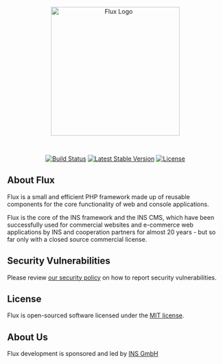 <p align="center">
    <img src="https://www.ins.de/public/flux/flux-logo-800.png" width="300" alt="Flux Logo">
</p>
<br/>
<p align="center">
<a href="https://github.com/fluxef/flux/actions"><img src="https://github.com/fluxef/flux/workflows/tests/badge.svg" alt="Build Status"></a>
<a href="https://packagist.org/packages/flux/flux"><img src="https://img.shields.io/packagist/v/flux/flux" alt="Latest Stable Version"></a>
<a href="https://packagist.org/packages/flux/flux"><img src="https://img.shields.io/packagist/l/flux/flux" alt="License"></a>    
</p>

## About Flux
Flux is a small and efficient PHP framework made up of reusable components for the core functionality of web and console applications.

Flux is the core of the INS framework and the INS CMS, which have been successfully used for commercial websites and e-commerce web applications by INS and cooperation partners for almost 20 years - but so far only with a closed source commercial license.



## Security Vulnerabilities

Please review [our security policy](SECURITY.md) on how to report security vulnerabilities.

## License

Flux is open-sourced software licensed under the [MIT license](LICENSE).


## About Us

Flux development is sponsored and led by [INS GmbH](https://www.ins.de/)

